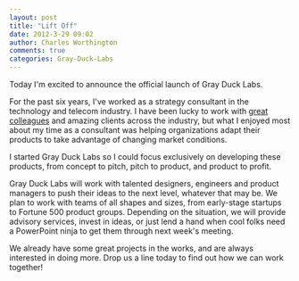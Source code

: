 ```yaml
---
layout: post
title: "Lift Off"
date: 2012-3-29 09:02
author: Charles Worthington
comments: true
categories: Gray-Duck-Labs
---
```


Today I'm excited to announce the official launch of Gray Duck Labs.

For the past six years, I've worked as a strategy consultant in the technology and telecom industry. I have been lucky to work with [great colleagues](http://www.altvil.com) and amazing clients across the industry, but what I enjoyed most about my time as a consultant was helping organizations adapt their products to take advantage of changing market conditions.

I started Gray Duck Labs so I could focus exclusively on developing these products, from concept to pitch, pitch to product, and product to profit.

Gray Duck Labs will work with talented designers, engineers and product managers to push their ideas to the next level, whatever that may be. We plan to work with teams of all shapes and sizes, from early-stage startups to Fortune 500 product groups. Depending on the situation, we will provide advisory services, invest in ideas, or just lend a hand when cool folks need a PowerPoint ninja to get them through next week's meeting.

We already have some great projects in the works, and are always interested in doing more. Drop us a line today to find out how we can work together!